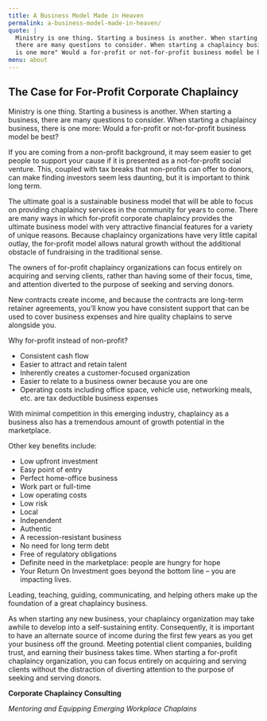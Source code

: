 ```yaml
---
title: A Business Model Made in Heaven
permalink: a-business-model-made-in-heaven/
quote: |
  Ministry is one thing. Starting a business is another. When starting a business,  
  there are many questions to consider. When starting a chaplaincy business, there
  is one more" Would a for-profit or not-for-profit business model be best?
menu: about
---
```

## The Case for For-Profit Corporate Chaplaincy

Ministry is one thing. Starting a business is another. When starting a business, there are many questions to consider. When starting a chaplaincy business, there is one more: Would a for-profit or not-for-profit business model be best?

If you are coming from a non-profit background, it may seem easier to get people to support your cause if it is presented as a not-for-profit social venture. This, coupled with tax breaks that non-profits can offer to donors, can make finding investors seem less daunting, but it is important to think long term.

The ultimate goal is a sustainable business model that will be able to focus on providing chaplaincy services in the community for years to come. There are many ways in which for-profit corporate chaplaincy provides the ultimate business model with very attractive financial features for a variety of unique reasons. Because chaplaincy organizations have very little capital outlay, the for-profit model allows natural growth without the additional obstacle of fundraising in the traditional sense.

The owners of for-profit chaplaincy organizations can focus entirely on acquiring and serving clients, rather than having some of their focus, time, and attention diverted to the purpose of seeking and serving donors.

New contracts create income, and because the contracts are long-term retainer agreements, you’ll know you have consistent support that can be used to cover business expenses and hire quality chaplains to serve alongside you.

Why for-profit instead of non-profit?

*   Consistent cash flow
*   Easier to attract and retain talent
*   Inherently creates a customer-focused organization
*   Easier to relate to a business owner because you are one
*   Operating costs including office space, vehicle use, networking meals, etc. are tax deductible business expenses

With minimal competition in this emerging industry, chaplaincy as a business also has a tremendous amount of growth potential in the marketplace.

Other key benefits include:

*   Low upfront investment
*   Easy point of entry
*   Perfect home-office business
*   Work part or full-time
*   Low operating costs
*   Low risk
*   Local
*   Independent
*   Authentic
*   A recession-resistant business
*   No need for long term debt
*   Free of regulatory obligations
*   Definite need in the marketplace: people are hungry for hope
*   Your Return On Investment goes beyond the bottom line – you are impacting lives.

Leading, teaching, guiding, communicating, and helping others make up the foundation of a great chaplaincy business.

As when starting any new business, your chaplaincy organization may take awhile to develop into a self-sustaining entity. Consequently, it is important to have an alternate source of income during the first few years as you get your business off the ground. Meeting potential client companies, building trust, and earning their business takes time. When starting a for-profit chaplaincy organization, you can focus entirely on acquiring and serving clients without the distraction of diverting attention to the purpose of seeking and serving donors.

**Corporate Chaplaincy Consulting**

_Mentoring and Equipping Emerging Workplace Chaplains_
